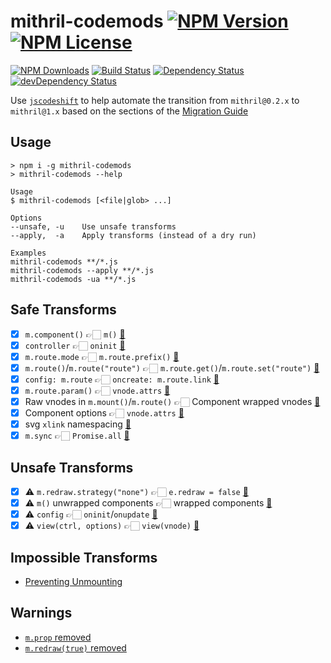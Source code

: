 mithril-codemods [![NPM Version](https://img.shields.io/npm/v/mithril-codemods.svg)](https://www.npmjs.com/package/mithril-codemods) [![NPM License](https://img.shields.io/npm/l/mithril-codemods.svg)](https://www.npmjs.com/package/mithril-codemods)
================
[![NPM Downloads](https://img.shields.io/npm/dm/mithril-codemods.svg)](https://www.npmjs.com/package/mithril-codemods)
[![Build Status](https://img.shields.io/travis/tivac/mithril-codemods.svg)](https://travis-ci.org/tivac/mithril-codemods)
[![Dependency Status](https://img.shields.io/david/tivac/mithril-codemods.svg)](https://david-dm.org/tivac/mithril-codemods)
[![devDependency Status](https://img.shields.io/david/dev/tivac/mithril-codemods.svg)](https://david-dm.org/tivac/mithril-codemods#info=devDependencies)

Use [`jscodeshift`](https://github.com/facebook/jscodeshift) to help automate the transition from `mithril@0.2.x` to `mithril@1.x` based on the sections of the [Migration Guide](https://github.com/lhorie/mithril.js/blob/rewrite/docs/v1.x-migration.md)

## Usage

```
> npm i -g mithril-codemods
> mithril-codemods --help

Usage
$ mithril-codemods [<file|glob> ...]

Options
--unsafe, -u    Use unsafe transforms
--apply,  -a    Apply transforms (instead of a dry run)

Examples
mithril-codemods **/*.js
mithril-codemods --apply **/*.js
mithril-codemods -ua **/*.js
```

## Safe Transforms

- [x] `m.component()` 👉🏻 `m()` [📓](https://github.com/lhorie/mithril.js/blob/rewrite/docs/v1.x-migration.md#mcomponent-removed)
- [x] `controller` 👉🏻 `oninit` [📓](https://github.com/lhorie/mithril.js/blob/rewrite/docs/v1.x-migration.md#component-controller-function)
- [x] `m.route.mode` 👉🏻 `m.route.prefix()` [📓](https://github.com/lhorie/mithril.js/blob/rewrite/docs/v1.x-migration.md#mroutemode)
- [x] `m.route()`/`m.route("route")` 👉🏻 `m.route.get()`/`m.route.set("route")` [📓](https://github.com/lhorie/mithril.js/blob/rewrite/docs/v1.x-migration.md#readingwriting-the-current-route)
- [x] `config: m.route` 👉🏻 `oncreate: m.route.link` [📓](https://github.com/lhorie/mithril.js/blob/rewrite/docs/v1.x-migration.md#mroute-and-anchor-tags)
- [x] `m.route.param()` 👉🏻 `vnode.attrs` [📓](https://github.com/lhorie/mithril.js/blob/rewrite/docs/v1.x-migration.md#accessing-route-params)
- [x] Raw vnodes in `m.mount()`/`m.route()` 👉🏻 Component wrapped vnodes [📓](https://github.com/lhorie/mithril.js/blob/rewrite/docs/v1.x-migration.md#passing-vnodes-to-mmount-and-mroute)
- [x] Component options 👉🏻 `vnode.attrs` [📓](https://github.com/lhorie/mithril.js/blob/rewrite/docs/v1.x-migration.md#component-arguments)
- [x] svg `xlink` namespacing [📓](https://github.com/lhorie/mithril.js/blob/rewrite/docs/v1.x-migration.md#xlink-namespace-required)
- [x] `m.sync` 👉🏻 `Promise.all` [📓](https://github.com/lhorie/mithril.js/blob/rewrite/docs/v1.x-migration.md#msync-removed)

## Unsafe Transforms

- [x] ⚠️ `m.redraw.strategy("none")` 👉🏻 `e.redraw = false` [📓](https://github.com/lhorie/mithril.js/blob/rewrite/docs/v1.x-migration.md#cancelling-redraw-from-event-handlers)
- [x] ⚠️ `m()` unwrapped components 👉🏻 wrapped components️ [📓](https://github.com/lhorie/mithril.js/blob/rewrite/docs/v1.x-migration.md#passing-components-to-m)
- [x] ⚠️ `config` 👉🏻 `oninit`/`onupdate` [📓](https://github.com/lhorie/mithril.js/blob/rewrite/docs/v1.x-migration.md#config-function)
- [x] ⚠️ `view(ctrl, options)` 👉🏻 `view(vnode)` [📓](https://github.com/lhorie/mithril.js/blob/rewrite/docs/v1.x-migration.md#view-parameters)

## Impossible Transforms

- [Preventing Unmounting](https://github.com/lhorie/mithril.js/blob/rewrite/docs/v1.x-migration.md#preventing-unmounting)

## Warnings

- [`m.prop` removed](https://github.com/lhorie/mithril.js/blob/rewrite/docs/v1.x-migration.md#mprop-removed)
- [`m.redraw(true)` removed](https://github.com/lhorie/mithril.js/blob/rewrite/docs/v1.x-migration.md#synchronous-redraw-removed)
